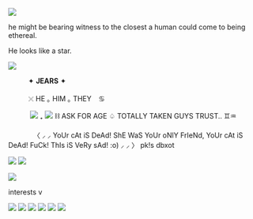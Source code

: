 ![](https://64.media.tumblr.com/c4153c321a0f8afe0473bba118c568e8/49833ea7a3e178f3-5a/s1280x1920/b0861bf5a0cabd65c91272cb63b908e532540dc9.gifv)

he might be bearing witness to the closest a human could come to being ethereal.

He looks like a star.

![](https://komarev.com/ghpvc/?username=elcafeina&amp;color=green)

⠀⠀                                      ͏͏͏ ͏͏͏ ͏͏͏ ͏͏͏ ͏͏͏✦ __**JEARS**__ ✦ 

⠀                                     ⠀ ͏͏͏ ͏͏͏ ͏͏͏ ͏͏͏𓏴 HE  ｡  HIM  ｡  THEY ⠀♋

⠀⠀ ͏͏͏                               ͏͏͏ ͏͏͏ ͏͏͏ ͏͏͏   ![](https://64.media.tumblr.com/5b0cf436997c54b0eae472e99a88f17a/f8fe48411339d1b7-91/s75x75_c1/e10f386653c732a908a08ed60bb8730204987641.pnj) ₊ ![](https://64.media.tumblr.com/ea16ce641afebf6712bdb02d8b13005e/f8fe48411339d1b7-e0/s75x75_c1/be700a2a6875970dcc36ebc67860499929dbf482.pnj)  ⛓  ASK FOR AGE  ♤ TOTALLY TAKEN GUYS TRUST.. ♊♒ 

⠀⠀                                      ͏͏͏ ͏͏͏ ͏͏͏ ͏͏͏ ͏͏͏⠀〈 ⸝ ⸝ YoUr cAt iS DeAd! ShE WaS YoUr oNlY FrIeNd, YoUr cAt iS DeAd! FuCk! ThIs iS VeRy sAd! :o) ⸝ ⸝  〉
                                                         pk!s dbxot

![](https://64.media.tumblr.com/4dd05c55313efa00d456d4dded3fcfe0/806d4619ca73f063-09/s250x400/c1b8f317254c50ca12cfa8fbb09ddee4d9e50587.gifv)
![](https://64.media.tumblr.com/9ed0667d8e6a85896f89de35f77a6aaa/806d4619ca73f063-21/s250x400/2e88e4dcbefc68210d4dc9c3dd2db2b275f21c9b.gifv)

![](https://64.media.tumblr.com/7efbf38c72fed37750f83555ca800dbe/49833ea7a3e178f3-40/s1280x1920/ae404ffeaf60c0f8eafc6093bd379b7630754b91.gifv)

interests v

![](https://64.media.tumblr.com/aa20940a693d3270ceeb2667165dd6c1/8102d034afa52614-fc/s400x600/d7adc01ed1c86e1a9e081a93ba6ae1ef865346b3.gifv)
![](https://64.media.tumblr.com/37d167e6cefbbfa93f1497c4ba6819b3/729e2ac6f0e4f17a-cd/s250x400/8fc2871c564de0a0c734cac59daab3b4d46a7698.gifv)
![](https://64.media.tumblr.com/0fb2d88ce1c46a92faa714a2dcc08bc2/0dbb877b56918480-cf/s100x200/538ddae26d3657c6273cc88e5f47de4914d10fc6.gifv)
![](https://64.media.tumblr.com/0f4c265120839cd2fef60923ba90a17a/d2cc6f426274b943-52/s250x400/55efc6e1af22ebb30602e31cc2209c6c516f404d.gifv)
![](https://64.media.tumblr.com/b7d99e6eddcf2c59a9f1f8e1ce9db4b6/ea5d9e7e2702987f-55/s100x200/63c063d22a87214066d4b7e61943aebbbd2ca6a0.pnj)
![](https://64.media.tumblr.com/4d650477e2d520c62e17b25f43cef236/0350c417789d02b5-29/s100x200/9038aa7fde3decb49a13b5d783e7350a161d5ae3.gifv)
